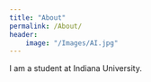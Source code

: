 ```yaml
---
title: "About"
permalink: /About/
header:
	image: "/Images/AI.jpg"
---
```

	
I am a student at Indiana University.
